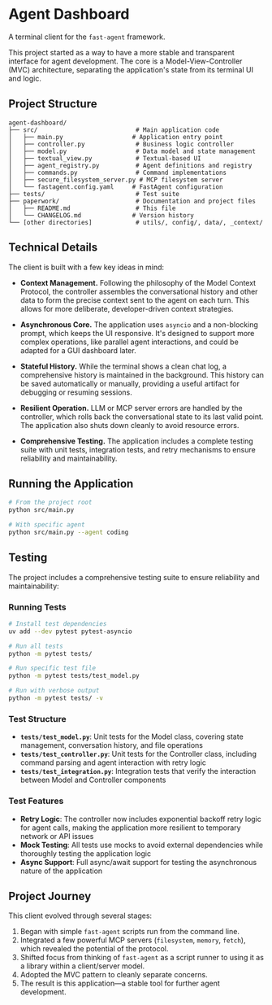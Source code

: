 # Agent Dashboard

A terminal client for the `fast-agent` framework.

This project started as a way to have a more stable and transparent interface for agent development. The core is a Model-View-Controller (MVC) architecture, separating the application's state from its terminal UI and logic.

## Project Structure

```
agent-dashboard/
├── src/                           # Main application code
│   ├── main.py                   # Application entry point
│   ├── controller.py              # Business logic controller
│   ├── model.py                   # Data model and state management
│   ├── textual_view.py            # Textual-based UI
│   ├── agent_registry.py          # Agent definitions and registry
│   ├── commands.py                # Command implementations
│   ├── secure_filesystem_server.py # MCP filesystem server
│   └── fastagent.config.yaml     # FastAgent configuration
├── tests/                         # Test suite
├── paperwork/                     # Documentation and project files
│   ├── README.md                  # This file
│   └── CHANGELOG.md              # Version history
└── [other directories]            # utils/, config/, data/, _context/
```

## Technical Details

The client is built with a few key ideas in mind:

*   **Context Management.** Following the philosophy of the Model Context Protocol, the controller assembles the conversational history and other data to form the precise context sent to the agent on each turn. This allows for more deliberate, developer-driven context strategies.

*   **Asynchronous Core.** The application uses `asyncio` and a non-blocking prompt, which keeps the UI responsive. It's designed to support more complex operations, like parallel agent interactions, and could be adapted for a GUI dashboard later.

*   **Stateful History.** While the terminal shows a clean chat log, a comprehensive history is maintained in the background. This history can be saved automatically or manually, providing a useful artifact for debugging or resuming sessions.

*   **Resilient Operation.** LLM or MCP server errors are handled by the controller, which rolls back the conversational state to its last valid point. The application also shuts down cleanly to avoid resource errors.

*   **Comprehensive Testing.** The application includes a complete testing suite with unit tests, integration tests, and retry mechanisms to ensure reliability and maintainability.

## Running the Application

```bash
# From the project root
python src/main.py

# With specific agent
python src/main.py --agent coding
```

## Testing

The project includes a comprehensive testing suite to ensure reliability and maintainability:

### Running Tests

```bash
# Install test dependencies
uv add --dev pytest pytest-asyncio

# Run all tests
python -m pytest tests/

# Run specific test file
python -m pytest tests/test_model.py

# Run with verbose output
python -m pytest tests/ -v
```

### Test Structure

- **`tests/test_model.py`**: Unit tests for the Model class, covering state management, conversation history, and file operations
- **`tests/test_controller.py`**: Unit tests for the Controller class, including command parsing and agent interaction with retry logic
- **`tests/test_integration.py`**: Integration tests that verify the interaction between Model and Controller components

### Test Features

- **Retry Logic**: The controller now includes exponential backoff retry logic for agent calls, making the application more resilient to temporary network or API issues
- **Mock Testing**: All tests use mocks to avoid external dependencies while thoroughly testing the application logic
- **Async Support**: Full async/await support for testing the asynchronous nature of the application

## Project Journey

This client evolved through several stages:

1.  Began with simple `fast-agent` scripts run from the command line.
2.  Integrated a few powerful MCP servers (`filesystem`, `memory`, `fetch`), which revealed the potential of the protocol.
3.  Shifted focus from thinking of `fast-agent` as a script runner to using it as a library within a client/server model.
4.  Adopted the MVC pattern to cleanly separate concerns.
5.  The result is this application—a stable tool for further agent development.
